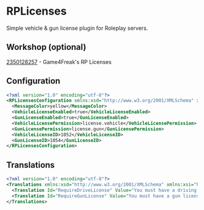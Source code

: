 # RPLicenses
Simple vehicle & gun license plugin for Roleplay servers.

## Workshop (optional)
[2350128257](https://steamcommunity.com/sharedfiles/filedetails/?id=2350128257) - Game4Freak's RP Licenses

## Configuration
```xml
<?xml version="1.0" encoding="utf-8"?>
<RPLicensesConfiguration xmlns:xsd="http://www.w3.org/2001/XMLSchema" xmlns:xsi="http://www.w3.org/2001/XMLSchema-instance">
  <MessageColor>yellow</MessageColor>
  <VehicleLicenseEnabled>true</VehicleLicenseEnabled>
  <GunLicenseEnabled>true</GunLicenseEnabled>
  <VehicleLicensePermission>license.vehicle</VehicleLicensePermission>
  <GunLicensePermission>license.gun</GunLicensePermission>
  <VehicleLicenseID>1052</VehicleLicenseID>
  <GunLicenseID>1054</GunLicenseID>
</RPLicensesConfiguration>
```

## Translations
```xml
<?xml version="1.0" encoding="utf-8"?>
<Translations xmlns:xsd="http://www.w3.org/2001/XMLSchema" xmlns:xsi="http://www.w3.org/2001/XMLSchema-instance">
  <Translation Id="RequireDriveLicense" Value="You must have a driving license to drive vehicle!" />
  <Translation Id="RequireGunLicense" Value="You must have a gun license to carry gun!" />
</Translations>
```
